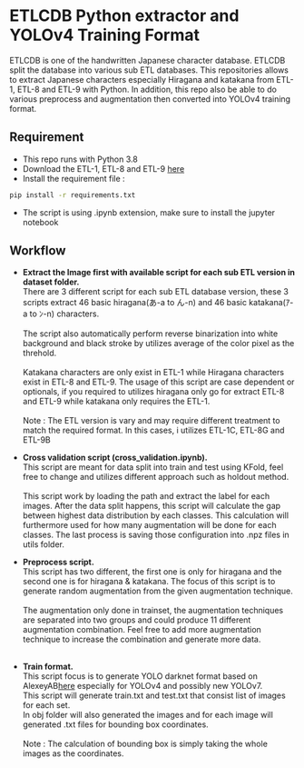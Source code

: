 # ETLCDB Python extractor and YOLOv4 Training Format

ETLCDB is one of the handwritten Japanese character database. ETLCDB split the database into various sub ETL databases.
This repositories allows to extract Japanese characters especially Hiragana and katakana from ETL-1, ETL-8 and ETL-9 with Python.
In addition, this repo also be able to do various preprocess and augmentation then converted into YOLOv4 training format.

## Requirement
- This repo runs with Python 3.8
- Download the ETL-1, ETL-8 and ETL-9 [here](http://etlcdb.db.aist.go.jp/)
- Install the requirement file :
```sh
pip install -r requirements.txt
```
- The script is using .ipynb extension, make sure to install the jupyter notebook

## Workflow
- <b>Extract the Image first with available script for each sub ETL version in dataset folder.</b> </br>
There are 3 different script for each sub ETL database version, these 3 scripts extract 46 basic hiragana(あ-a to ん-n) and 46 basic katakana(ｱ-a to ﾝ-n) characters.</br></br>
The script also automatically perform reverse binarization into white background and black stroke by utilizes average of the color pixel as the threhold.</br></br>
Katakana characters are only exist in ETL-1 while Hiragana characters exist in ETL-8 and ETL-9.
The usage of this script are case dependent or optionals, if you required to utilizes hiragana only go for extract ETL-8 and ETL-9 while katakana only requires the ETL-1.</br></br>
Note : The ETL version is vary and may require different treatment to match the required format. In this cases, i utilizes ETL-1C, ETL-8G and ETL-9B

- <b>Cross validation script (cross_validation.ipynb). </b> </br>
This script are meant for data split into train and test using KFold, feel free to change and utilizes different approach such as holdout method. </br></br>
This script work by loading the path and extract the label for each images. After the data split happens, this script will calculate the gap between highest data distribution by each classes. This calculation will furthermore used for how many augmentation will be done for each classes. The last process is saving those configuration into .npz files in utils folder.</br>

- <b> Preprocess script. </b> </br>
This script has two different, the first one is only for hiragana and the second one is for hiragana & katakana. The focus of this script is to generate random augmentation from the given augmentation technique.</br></br>
The augmentation only done in trainset, the augmentation techniques are separated into two groups and could produce 11 different augmentation combination. Feel free to add more augmentation technique to increase the combination and generate more data.</br></br>

- <b> Train format. </b> </br>
This script focus is to generate YOLO darknet format based on AlexeyAB[here](https://github.com/AlexeyAB/darknet) especially for YOLOv4 and possibly new YOLOv7.</br>
This script will generate train.txt and test.txt that consist list of images for each set. </br>
In obj folder will also generated the images and for each image will generated .txt files for bounding box coordinates.</br></br>
Note : The calculation of bounding box is simply taking the whole images as the coordinates.
